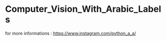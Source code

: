 # Computer_Vision_With_Arabic_Labels
 for more informations :  https://www.instagram.com/python_a_a/
